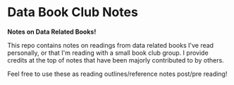 # Data Book Club Notes
**Notes on Data Related Books!**

This repo contains notes on readings from data related books I've read personally, or that I'm reading with a small book club group. I provide credits at the top of notes that have been majorly contributed to by others. 

Feel free to use these as reading outlines/reference notes post/pre reading! 
